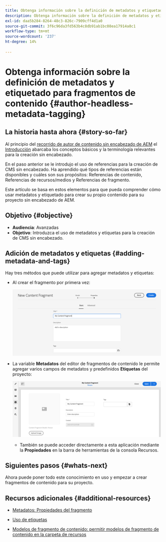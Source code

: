 ```yaml
---
title: Obtenga información sobre la definición de metadatos y etiquetado para fragmentos de contenido
description: Obtenga información sobre la definición de metadatos y etiquetado para fragmentos de contenido
exl-id: daa5b284-8264-48c3-826c-7909cff4d1a0
source-git-commit: 3f6c96da3fd563b4c8db91ab1bc08ea17914a8c1
workflow-type: tm+mt
source-wordcount: '237'
ht-degree: 14%

---
```


# Obtenga información sobre la definición de metadatos y etiquetado para fragmentos de contenido {#author-headless-metadata-tagging}

## La historia hasta ahora {#story-so-far}

Al principio del [recorrido de autor de contenido sin encabezado de AEM](overview.md) el [Introducción](introduction.md) abarcaba los conceptos básicos y la terminología relevantes para la creación sin encabezado.

En el paso anterior se le introdujo el uso de referencias para la creación de CMS sin encabezado. Ha aprendido qué tipos de referencias están disponibles y cuáles son sus propósitos: Referencias de contenido, Referencias de recursos/medios y Referencias de fragmento.

Este artículo se basa en estos elementos para que pueda comprender cómo usar metadatos y etiquetado para crear su propio contenido para su proyecto sin encabezado de AEM.

## Objetivo {#objective}

* **Audiencia**: Avanzadas
* **Objetivo**: Introduzca el uso de metadatos y etiquetas para la creación de CMS sin encabezado.

## Adición de metadatos y etiquetas {#adding-metadata-and-tags}

Hay tres métodos que puede utilizar para agregar metadatos y etiquetas:

* Al crear el fragmento por primera vez:

   ![Crear fragmento de contenido: proporcionar nombre](/help/journey-headless/author/assets/headless-journey-author-content-fragment-03.png)

* La variable **Metadatos** del editor de fragmentos de contenido le permite agregar varios campos de metadatos y predefinidos **Etiquetas** del proyecto:

   ![Editor de fragmentos de contenido: metadatos](/help/journey-headless/author/assets/headless-journey-author-metadata-01.png)

   * También se puede acceder directamente a esta aplicación mediante la **Propiedades** en la barra de herramientas de la consola Recursos.

## Siguientes pasos {#whats-next}

Ahora puede poner todo este conocimiento en uso y empezar a crear fragmentos de contenido para su proyecto.

## Recursos adicionales {#additional-resources}

* [Metadatos: Propiedades del fragmento](/help/assets/content-fragments/content-fragments-metadata.md)

* [Uso de etiquetas](/help/sites-cloud/authoring/features/tags.md)

* [Modelos de fragmento de contenido: permitir modelos de fragmento de contenido en la carpeta de recursos](/help/assets/content-fragments/content-fragments-models.md#allowing-content-fragment-models-assets-folder)
